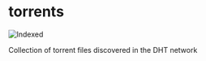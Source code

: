 torrents 
========
![Indexed](https://img.shields.io/badge/indexed-174115-blue)

Collection of torrent files discovered in the DHT network
